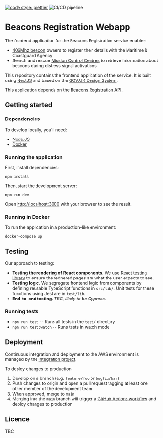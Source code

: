 [![code style: prettier](https://img.shields.io/badge/code_style-prettier-ff69b4.svg?style=flat-square)](https://github.com/prettier/prettier)
![CI/CD pipeline](https://github.com/madetech/mca-beacons-webapp/workflows/CI/CD%20pipeline/badge.svg)

# Beacons Registration Webapp

The frontend application for the Beacons Registration service enables:

- [406Mhz beacon](https://www.gov.uk/maritime-safety-weather-and-navigation/register-406-mhz-beacons) owners to register their details with the Maritime & Coastguard Agency
- Search and rescue [Mission Control Centres](<https://en.wikipedia.org/wiki/Mission_control_centre_(Cospas-Sarsat)>) to retrieve information about beacons during distress signal activations

This repository contains the frontend application of the service. It is built using [NextJS](https://nextjs.org/) and based on the [GOV.UK Design System](https://design-system.service.gov.uk/).

This application depends on the [Beacons Registration API](https://github.com/madetech/mca-beacons-service).

## Getting started

### Dependencies

To develop locally, you'll need:

- [Node.JS](https://nodejs.org/en/)
- [Docker](https://www.docker.com/)

### Running the application

First, install dependencies:

```bash
npm install
```

Then, start the development server:

```bash
npm run dev
```

Open [http://localhost:3000](http://localhost:3000) with your browser to see the result.

### Running in Docker

To run the application in a production-like environment:

```bash
docker-compose up
```

## Testing

Our approach to testing:

- **Testing the rendering of React components**. We use [React testing library](https://testing-library.com/docs/react-testing-library/intro/) to ensure the rednered pages are what the user expects to see.
- **Testing logic**. We segregate frontend logic from components by defining reusable TypeScript functions in `src/lib/`. Unit tests for these functions using Jest are in `test/lib`.
- **End-to-end testing**. _TBC, likely to be Cypress._

### Running tests

- `npm run test` -- Runs all tests in the `test/` directory
- `npm run test:watch` -- Runs tests in watch mode

## Deployment

Continuous integration and deployment to the AWS environment is managed by the [integration project](https://github.com/madetech/mca-beacons-integration).

To deploy changes to production:

1.  Develop on a branch (e.g. `feature/foo` or `bugfix/bar`)
2.  Push changes to origin and open a pull request tagging at least one other member of the development team
3.  When approved, merge to `main`
4.  Merging into the `main` branch will trigger a [GitHub Actions workflow](.github/workflows/main.yml) and deploy changes to production

## Licence

TBC
